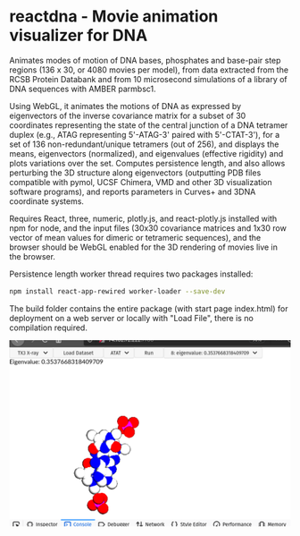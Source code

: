 
# reactdna - Movie animation visualizer for DNA 
Animates modes of motion of DNA bases, phosphates and base-pair step regions (136 x 30, or 4080 movies per model), from data extracted from the RCSB Protein Databank and from 10 microsecond simulations of a library of DNA sequences with AMBER parmbsc1.

Using WebGL, it animates the motions of DNA as expressed by eigenvectors of the inverse covariance matrix for a subset of 30 coordinates representing the state of the central junction of a DNA tetramer duplex (e.g., ATAG representing 5'-ATAG-3' paired with 5'-CTAT-3'), for a set of 136 non-redundant/unique tetramers (out of 256), and displays the means, eigenvectors (normalized), and eigenvalues (effective rigidity) and plots variations over the set.  Computes persistence length, and also allows perturbing the 3D structure along eigenvectors (outputting PDB files compatible with pymol, UCSF Chimera, VMD and other 3D visualization software programs), and reports parameters in Curves+ and 3DNA coordinate systems.

Requires React, three, numeric, plotly.js, and react-plotly.js installed with npm for node, and the input files (30x30 covariance matrices and 1x30 row vector of mean values for dimeric or tetrameric sequences), and the browser should be WebGL enabled for the 3D rendering of movies live in the browser.

Persistence length worker thread requires two packages installed:
```bash
npm install react-app-rewired worker-loader --save-dev
```

The build folder contains the entire package (with start page index.html) for deployment on a web server or locally with "Load File", there is no compilation required.

![Screenshot](https://github.com/lukeczapla/reactDNAvis/blob/master/ReactDNAVis.png?raw=true)


